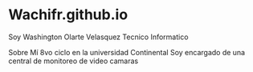 # Wachifr.github.io
Soy Washington Olarte Velasquez
Tecnico Informatico

Sobre Mí
8vo ciclo en la universidad Continental
Soy encargado de una central de monitoreo de video camaras



